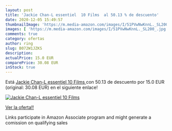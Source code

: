 ```yaml
---
layout: post
title: 'Jackie Chan-L essentiel  10 Films  al 50.13 % de descuento'
date: 2020-12-05 15:49:57
thumbnailImage: 'https://m.media-amazon.com/images/I/51PVwNwKnnL._SL200_.jpg'
images: [ 'https://m.media-amazon.com/images/I/51PVwNwKnnL._SL200_.jpg' ]
comments: true
category: ofertas
author: ring
slug: B072W1JZKS
description:
actualPrice: 15.0 EUR
comparePrice: 30.08 EUR
inStock: true
---
```


Está [Jackie Chan-L essentiel  10 Films ](https://www.amazon.fr/dp/B072W1JZKS/?tag=tolees0d-21) con 50.13 de descuento por 15.0 EUR (original: 30.08 EUR) en el siguiente enlace!

[![Jackie Chan-L essentiel  10 Films ](https://m.media-amazon.com/images/I/51PVwNwKnnL._SL200_.jpg)](https://www.amazon.fr/dp/B072W1JZKS/?tag=tolees0d-21)

[Ver la oferta!!](https://www.amazon.fr/dp/B072W1JZKS/?tag=tolees0d-21)

Links participate in Amazon Associate program and might generate a comission on qualifying sales


